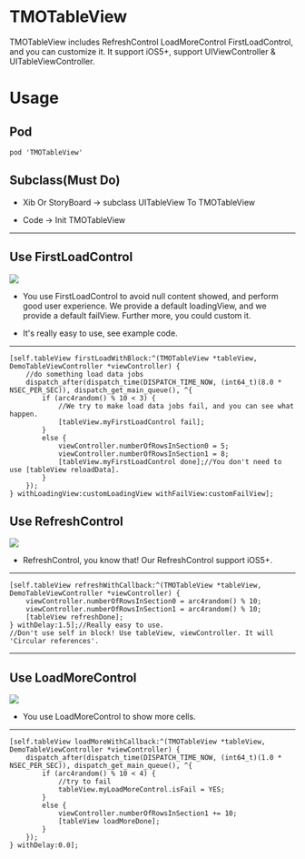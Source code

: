 TMOTableView
============

TMOTableView includes RefreshControl LoadMoreControl FirstLoadControl, and you can customize it. It support iOS5+, support UIViewController &amp; UITableViewController.

# Usage

## Pod

`pod 'TMOTableView'`

## Subclass(Must Do)

* Xib Or StoryBoard -> subclass UITableView To TMOTableView

* Code -> Init TMOTableView

---

## Use FirstLoadControl

![](https://raw.githubusercontent.com/duowan/TMOTableView/master/Wiki/1.gif)

* You use FirstLoadControl to avoid null content showed, and perform good user experience. We provide a  default loadingView, and we provide a default failView. Further more, you could custom it.

* It's really easy to use, see example code.

---

    [self.tableView firstLoadWithBlock:^(TMOTableView *tableView, DemoTableViewController *viewController) {
        //do something load data jobs
        dispatch_after(dispatch_time(DISPATCH_TIME_NOW, (int64_t)(8.0 * NSEC_PER_SEC)), dispatch_get_main_queue(), ^{
            if (arc4random() % 10 < 3) {
                //We try to make load data jobs fail, and you can see what happen.
                [tableView.myFirstLoadControl fail];
            }
            else {
                viewController.numberOfRowsInSection0 = 5;
                viewController.numberOfRowsInSection1 = 8;
                [tableView.myFirstLoadControl done];//You don't need to use [tableView reloadData].
            }
        });
    } withLoadingView:customLoadingView withFailView:customFailView];


## Use RefreshControl

![](https://raw.githubusercontent.com/duowan/TMOTableView/master/Wiki/2.gif)

* RefreshControl, you know that! Our RefreshControl support iOS5+.

---

    [self.tableView refreshWithCallback:^(TMOTableView *tableView, DemoTableViewController *viewController) {
        viewController.numberOfRowsInSection0 = arc4random() % 10;
        viewController.numberOfRowsInSection1 = arc4random() % 10;
        [tableView refreshDone];
    } withDelay:1.5];//Really easy to use.
    //Don't use self in block! Use tableView, viewController. It will 'Circular references'.

---

## Use LoadMoreControl

![](https://raw.githubusercontent.com/duowan/TMOTableView/master/Wiki/3.gif)

* You use LoadMoreControl to show more cells.

---

    [self.tableView loadMoreWithCallback:^(TMOTableView *tableView, DemoTableViewController *viewController) {
        dispatch_after(dispatch_time(DISPATCH_TIME_NOW, (int64_t)(1.0 * NSEC_PER_SEC)), dispatch_get_main_queue(), ^{
            if (arc4random() % 10 < 4) {
                //try to fail
                tableView.myLoadMoreControl.isFail = YES;
            }
            else {
                viewController.numberOfRowsInSection1 += 10;
                [tableView loadMoreDone];
            }
        });
    } withDelay:0.0];
